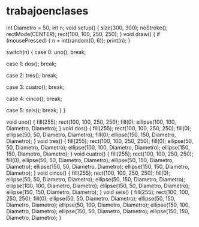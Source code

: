 # trabajoenclases
int Diametro = 50;
int n;
void setup() {
  size(300, 300);
  noStroke();
  rectMode(CENTER);
  rect(100, 100, 250, 250);
}
void draw() {
  if (mousePressed) {
    n = int(random(0, 6));
    print(n);
  }

  switch(n) {
  case 0:
    uno();
    break;

  case 1:
    dos();
    break;

  case 2:
    tres();
    break;

  case 3: 
    cuatro();
    break;

  case 4:
    cinco();
    break;

  case 5:
    seis();
    break;
  }
}

void uno() {
  fill(255);
  rect(100, 100, 250, 250);
  fill(0);
  ellipse(100, 100, Diametro, Diametro);
}
void dos() {
  fill(255);
  rect(100, 100, 250, 250);
  fill(0);
  ellipse(50, 50, Diametro, Diametro);
  fill(0);
  ellipse(150, 150, Diametro, Diametro);
}
void tres() {
  fill(255);
  rect(100, 100, 250, 250);
  fill(0);
  ellipse(50, 50, Diametro, Diametro);
  ellipse(100, 100, Diametro, Diametro);
  ellipse(150, 150, Diametro, Diametro);
}
void cuatro() {
  fill(255);
  rect(100, 100, 250, 250);
  fill(0);
  ellipse(50, 50, Diametro, Diametro);
  ellipse(50, 150, Diametro, Diametro);
  ellipse(150, 50, Diametro, Diametro);
  ellipse(150, 150, Diametro, Diametro);
}
void cinco() {
  fill(255);
  rect(100, 100, 250, 250);
  fill(0);
  ellipse(50, 50, Diametro, Diametro);
  ellipse(50, 150, Diametro, Diametro);
  ellipse(100, 100, Diametro, Diametro);
  ellipse(150, 50, Diametro, Diametro);
  ellipse(150, 150, Diametro, Diametro);
}
void seis() {
  fill(255);
  rect(100, 100, 250, 250);
  fill(0);
  ellipse(50, 50, Diametro, Diametro);
  ellipse(50, 150, Diametro, Diametro);
  ellipse(50, 100, Diametro, Diametro);
  ellipse(150, 100, Diametro, Diametro);
  ellipse(150, 50, Diametro, Diametro);
  ellipse(150, 150, Diametro, Diametro);
}
